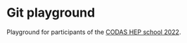 # Git playground

Playground for participants of the [CODAS HEP school 2022](https://indico.cern.ch/event/1151367/).
